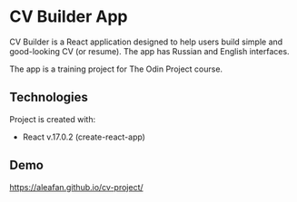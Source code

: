 # CV Builder App

CV Builder is a React application designed to help users build simple and good-looking CV (or resume).
The app has Russian and English interfaces.

The app is a training project for The Odin Project course.

## Technologies
Project is created with:
* React v.17.0.2 (create-react-app)

## Demo
https://aleafan.github.io/cv-project/